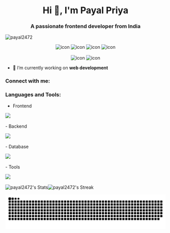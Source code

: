 <h1 align="center">Hi 👋, I'm Payal Priya</h1>
<h3 align="center">A passionate frontend developer from India</h3>

<p align="left"> <img src="https://komarev.com/ghpvc/?username=payal2472&label=Profile%20views&color=0e75b6&style=flat" alt="payal2472" /> </p>

<div align="center">
  <img src="https://techstack-generator.vercel.app/python-icon.svg" alt="icon" width="50" height="50" />
  <img src="https://techstack-generator.vercel.app/js-icon.svg" alt="icon"width="50" height="50" />
  <img src="https://techstack-generator.vercel.app/react-icon.svg" alt="icon" width="50" height="50" />
 <img src="https://techstack-generator.vercel.app/mysql-icon.svg" alt="icon" width="50" height="50" />
</div>

<br>

<div align="center">
  <img src="https://techstack-generator.vercel.app/github-icon.svg" alt="icon" width="50" height="50" />
  <img src="https://techstack-generator.vercel.app/nginx-icon.svg" alt="icon" width="50" height="50" />
</div>



- 🔭 I’m currently working on **web development**


<h3 align="left">Connect with me:</h3>
<p align="left">
</p>

<h3 align="left">Languages and Tools:</h3>

- Frontend
<p align="left">
  <a href="https://skillicons.dev">
    <img src="https://skillicons.dev/icons?i=html,css,js,react,tailwind,bootstrap" />
  </a>
</p>
- Backend
<p align="left">
  <a href="https://skillicons.dev">
  <img src="https://skillicons.dev/icons?i=py,nodejs,express" />
  </a>
</p>
- Database
<p align="left">
  <a href="https://skillicons.dev">
    <img src="https://skillicons.dev/icons?i=mongodb,mysql,postgresql" />
  </a>
</p>
- Tools
<p align="left">
  <a href="https://skillicons.dev">
    <img src="https://skillicons.dev/icons?i=git,github,vscode" />
  </a>
</p>


![payal2472's Stats](https://github-readme-stats.vercel.app/api?username=payal2472&theme=gotham&show_icons=true&hide_border=false&count_private=true)![payal2472's Streak](https://github-readme-streak-stats.herokuapp.com/?user=payal2472&theme=gotham&hide_border=false)
<p align="center">
 <img width="1000" src="https://raw.githubusercontent.com/Platane/snk/output/github-contribution-grid-snake.svg" alt="snake"/>
</p>


<!--
### How to reach me :mailbox:
[![Telegram Badge](https://img.shields.io/badge/Telegram-blue?style=flat&logo=telegram&logoColor=white)](https://t.me/sam_gyps)
--> 

